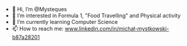 - 👋 Hi, I’m @Mysteques
- 👀 I’m interested in Formula 1, "Food Travelling" and Physical activity
- 🌱 I’m currently learning Computer Science
- 📫 How to reach me: www.linkedin.com/in/michał-mystkowski-b87a28201

<!---
Mysteques/Mysteques is a ✨ special ✨ repository because its `README.md` (this file) appears on your GitHub profile.
You can click the Preview link to take a look at your changes.
--->

